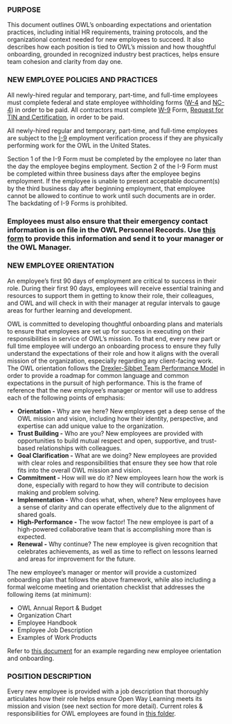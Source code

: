 ### **PURPOSE**

This document outlines OWL’s onboarding expectations and orientation practices, including initial HR requirements, training protocols, and the organizational context needed for new employees to succeed. It also describes how each position is tied to OWL’s mission and how thoughtful onboarding, grounded in recognized industry best practices, helps ensure team cohesion and clarity from day one.

### **NEW EMPLOYEE POLICIES AND PRACTICES** 

All newly-hired regular and temporary, part-time, and full-time employees must complete federal and state employee withholding forms ([W-4](https://www.irs.gov/pub/irs-pdf/fw4.pdf) and [NC-4](https://www.ncdor.gov/taxes-forms/withholding-tax/withholding-tax-forms-and-instructions/employees-withholding-allowance-certificate-nc-4)) in order to be paid.  All contractors must complete [W-9](https://www.irs.gov/pub/irs-pdf/fw9.pdf) Form, [Request for TIN and Certification](https://www.irs.gov/forms-pubs/about-form-w-9), in order to be paid.

All newly-hired regular and temporary, part-time, and full-time employees are subject to the [I-9](https://www.uscis.gov/i-9) employment verification process if they are physically performing work for the OWL in the United States. 

Section 1 of the I-9 Form must be completed by the employee no later than the day the employee begins employment. Section 2 of the I-9 Form must be completed within three business days after the employee begins employment. If the employee is unable to present acceptable document(s) by the third business day after beginning employment, that employee cannot be allowed to continue to work until such documents are in order. The backdating of I-9 Forms is prohibited. 

### Employees must also ensure that their emergency contact information is on file in the OWL Personnel Records. Use [this form](https://docs.google.com/document/d/1MieqhFQhi9tG3A79S76o03T0T8xlu4fiwOB_tdBqwCQ/edit?usp=sharing) to provide this information and send it to your manager or the OWL Manager.

### 

### **NEW EMPLOYEE ORIENTATION**

An employee’s first 90 days of employment are critical to success in their role. During their first 90 days, employees will receive essential training and resources to support them in getting to know their role, their colleagues, and OWL and will check in with their manager at regular intervals to gauge areas for further learning and development. 

OWL is committed to developing thoughtful onboarding plans and materials to ensure that employees are set up for success in executing on their responsibilities in service of OWL’s mission. To that end, every new part or full time employee will undergo an onboarding process to ensure they fully understand the expectations of their role and how it aligns with the overall mission of the organization, especially regarding any client-facing work. The OWL orientation follows the [Drexler-Sibbet Team Performance Model](https://www.kaizenko.com/drexler-sibbet-team-performance-model/) in order to provide a roadmap for common language and common expectations in the pursuit of high performance. This is the frame of reference that the new employee’s manager or mentor will use to address each of the following points of emphasis:

* **Orientation \-** Why are we here? New employees get a deep sense of the OWL mission and vision, including how their identity, perspective, and expertise can add unique value to the organization.  
* **Trust Building \-** Who are you? New employees are provided with opportunities to build mutual respect and open, supportive, and trust-based relationships with colleagues.  
* **Goal Clarification \-** What are we doing? New employees are provided with clear roles and responsibilities that ensure they see how that role fits into the overall OWL mission and vision.  
* **Commitment \-** How will we do it? New employees learn how the work is done, especially with regard to how they will contribute to decision making and problem solving.  
* **Implementation \-** Who does what, when, where? New employees have a sense of clarity and can operate effectively due to the alignment of shared goals.  
* **High-Performance \-** The wow factor\! The new employee is part of a high-powered collaborative team that is accomplishing more than is expected.   
* **Renewal \-** Why continue? The new employee is given recognition that celebrates achievements, as well as time to reflect on lessons learned and areas for improvement for the future.

The new employee’s manager or mentor will provide a customized onboarding plan that follows the above framework, while also including a formal welcome meeting and orientation checklist that addresses the following items (at minimum):

* OWL Annual Report & Budget  
* Organization Chart  
* Employee Handbook  
* Employee Job Description  
* Examples of Work Products

Refer to [this document](https://docs.google.com/document/d/1-wqzpHO4LANfboBi5BBGSTCt5vhzzWL3ZbXuu3o1KVI/edit?usp=sharing) for an example regarding new employee orientation and onboarding.

### **POSITION DESCRIPTION**

Every new employee is provided with a job description that thoroughly articulates how their role helps ensure Open Way Learning meets its mission and vision (see next section for more detail). Current roles & responsibilities for OWL employees are found in [this folder](https://drive.google.com/drive/folders/1ovVpcb9pLkq8cFQRY3TdRKGAr6_0MI8G?usp=drive_link).